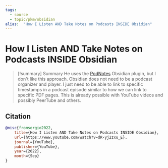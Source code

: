 ```yaml
---
tags:
  - source
  - topic/pkm/obsidian
alias:  "How I Listen AND Take Notes on Podcasts INSIDE Obsidian"
---
```

# How I Listen AND Take Notes on Podcasts INSIDE Obsidian

> [!summary] Summary
> He uses the [PodNotes](https://github.com/chhoumann/PodNotes) Obsidian plugin, but I don't like this approach. Obsidian does not need to be a podcast organizer and player. I just need to be able to link to specific timestamps in a podcast episode similar to how we can link to specific PDF pages. This is already possible with YouTube videos and possibly PeerTube and others.

## Citation

```bibtex
@misc{fromsergio2022, 
	title={How I Listen AND Take Notes on Podcasts INSIDE Obsidian}, 
	url={https://www.youtube.com/watch?v=dR-yj2zxu_E}, 
	journal={YouTube}, 
	publisher={YouTube}, 
	year={2022}, 
	month={Sep}
}
```

